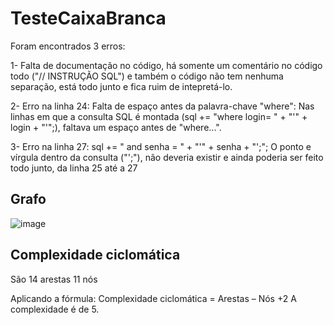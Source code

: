 # TesteCaixaBranca

Foram encontrados 3 erros:

1- Falta de documentação no código, há somente um comentário no código todo ("// INSTRUÇÃO SQL") e também o código não tem nenhuma separação, está todo junto e fica ruim de intepretá-lo.

2- Erro na linha 24:
Falta de espaço antes da palavra-chave "where":
Nas linhas em que a consulta SQL é montada (sql += "where login= " + "'" + login + "'";), faltava um espaço antes de "where...".

3- Erro na linha 27: sql += " and senha = " + "'" + senha + "';";
O ponto e vírgula dentro da consulta ("';"), não deveria existir e ainda poderia ser feito todo junto, da linha 25 até a 27


## Grafo

![image](https://github.com/MateusSemh/TesteCaixaBranca/assets/103202120/57103608-d07b-4af8-8e7a-9f57872e6aec)


 ## Complexidade ciclomática

 São 14 arestas
 11 nós

 Aplicando a fórmula: Complexidade ciclomática = Arestas – Nós +2
 A complexidade é de 5.
